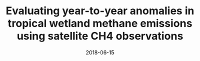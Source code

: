 ---
title: "<b>Evaluating year-to-year anomalies in tropical wetland methane emissions using satellite CH4 observations</b>"
collection: publications
permalink: /publication/2018-06-15-Parker
date: 2018-06-15
venue: 'Remote Sensing of Environment'
paperurl: 'https://doi.org/doi:10.1016/j.rse.2018.02.011'
citation: '<b>35</b> - Parker R.J., Boesch H., McNorton J., Comyn-Platt E., Gloor M. et al., <b>Evaluating year-to-year anomalies in tropical wetland methane emissions using satellite CH4 observations</b>, Remote Sensing of Environment, 211, 261-275, (2018-06-15). <a href="https://doi.org/doi:10.1016/j.rse.2018.02.011">doi:10.1016/j.rse.2018.02.011</a> (cited 17 times)

'
---